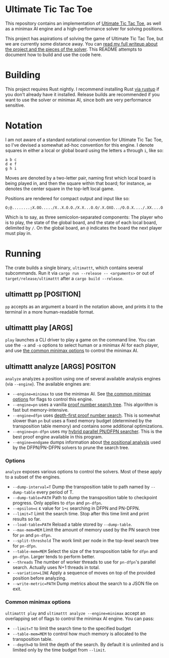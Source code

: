 # Ultimate Tic Tac Toe

This repository contains an implementation of [Ultimate Tic Tac Toe][ultimate], as well as a minimax AI engine and a high-performance solver for solving positions.

This project has aspirations of solving the game of Ultimate Tic Tac Toe, but we are currently some distance away. You can [read my full writeup about the project and the pieces of the solver][writeup]. This README attempts to document how to build and use the code here.

# Building

This project requires Rust nightly. I recommend installing Rust [via rustup][rustup] if you don't already have it installed. Release builds are recommended if you want to use the solver or minimax AI, since both are very performance sensitive.

# Notation

I am not aware of a standard notational convention for Ultimate Tic Tac Toe, so I've devised a somewhat ad-hoc convention for this engine. I denote squares in either a local or global board using the letters `a` through `i`, like so:

```
a b c
d e f
g h i
```

Moves are denoted by a two-letter pair, naming first which local board is being played in, and then the square within that board; for instance, `ae` denotes the center square in the top-left local game.

Positions are rendered for compact output and input like so:

```
O;@........;X.OO...../X..X.O.O./X.X...O.O/.X.OXO.../O.O.X..../.XX....O./......X.O/.O.X.X.../.O.....XX
```

Which is to say, as three semicolon-separated components: The player who is to play, the state of the global board, and the state of each local board, delimited by `/`. On the global board, an `@` indicates the board the next player must play in.

# Running

The crate builds a single binary, `ultimattt`, which contains several subcommands. Run it via `cargo run --release -- <arguments>` or out of `target/release/ultimattt` after a `cargo build --release`.

## ultimattt pp [POSITION]

`pp` accepts as an argument a board in the notation above, and prints it to the terminal in a more human-readable format.

## ultimattt play [ARGS]

`play` launches a CLI driver to play a game on the command line. You can use the `-x` and `-o` options to select human or a minimax AI for each player, and use [the common minimax options](#common-minimax-options) to control the minimax AI.

## ultimattt analyze [ARGS] POSITON

`analyze` analyzes a position using one of several available analysis engines (via `--engine`). The available engines are:

- `--engine=minimax` to use the minimax AI. See [the common minimax options](#common-minimax-options) for flags to control this engine.
- `--engine=pn` uses a vanilla [proof number search tree][pn]. This algorithm is fast but memory-intensive.
- `--engine=dfpn` uses [depth-first proof number search][dfpn]. This is somewhat slower than `pn` but uses a fixed memory budget (determined by the transposition table memory) and contains some additional optimizations.
- `--engine=pn-dfpn` uses my [hybrid parallel PN/DFPN searcher][pn-dfpn]. This is the best proof engine available in this program.
- `--engine=endgame` dumps information about [the positional analysis][positional] used by the DFPN/PN-DFPN solvers to prune the search tree.

### Options

`analyze` exposes various options to control the solvers. Most of these apply to a subset of the engines.

 - `--dump-interval=T` Dump the transposition table to path named by `--dump-table` every period of T.
 - `--dump-table=PATH` Path to dump the transposition table to checkpoint progress. Only applies to `dfpn` and `pn-dfpn`.
 - `--epsilon=ε` ε value for `1+ε` searching in DFPN and PN-DFPN.
 - `--limit=T` Limit the search time. Stop after this time limit and print results so far.
 - `--load-table=PATH` Reload a table stored by `--dump-table`.
 - `--max-mem=MEM` Limit the amount of memory used by the PN search tree for `pn` and `pn-dfpn`.
 - `--split-threshold` The work limit per node in the top-level search tree for `pn-dfpn`.
 - `--table-mem=MEM` Select the size of the transposition table for `dfpn` and `pn-dfpn`. Larger tends to perform better.
 - `--threads` The number of worker threads to use for `pn-dfpn`'s parallel search. Actually uses N+1 threads in total.
 - `--variation=LINE` Apply a sequence of moves on top of the provided position before analyzing.
 - `--write-metric=PATH` Dump metrics about the search to a JSON file on exit.

### Common minimax options

`ultimattt play` and `ultimattt analyze --engine=minimax` accept an overlapping set of flags to control the minimax AI engine. You can pass:

- `--limit=T` to limit the search time to the specified budget
- `--table-mem=MEM` to control how much memory is allocated to the transposition table.
- `--depth=D` to limit the depth of the search. By default it is unlimited and is limited only by the time budget from `--limit`.

[pn]: https://www.minimax.dev/docs/ultimate/pn-search/
[dfpn]: https://www.minimax.dev/docs/ultimate/pn-search/dfpn/
[pn-dfpn]: https://www.minimax.dev/docs/ultimate/pn-dfpn/
[positional]: https://www.minimax.dev/docs/ultimate/pruning/
[ultimate]: https://en.wikipedia.org/wiki/Ultimate_tic-tac-toe
[writeup]: https://www.minimax.dev/docs/ultimate/
[rustup]: https://rustup.rs/
